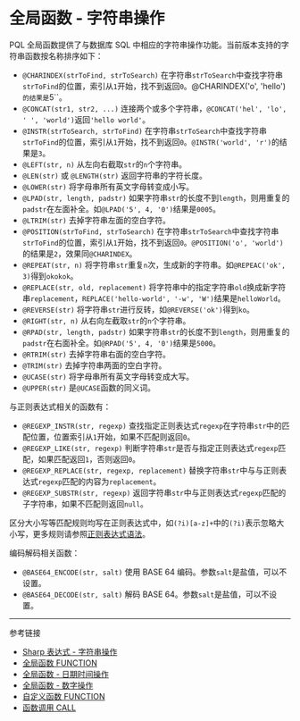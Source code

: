 # 全局函数 - 字符串操作

PQL 全局函数提供了与数据库 SQL 中相应的字符串操作功能。当前版本支持的字符串函数按名称排序如下：

* `@CHARINDEX(strToFind, strToSearch)` 在字符串`strToSearch`中查找字符串`strToFind`的位置，索引从`1`开始，找不到返回`0`。@CHARINDEX('o', 'hello')`的结果是`5``。
* `@CONCAT(str1, str2, ...)` 连接两个或多个字符串，`@CONCAT('hel', 'lo', ' ', 'world')`返回`'hello world'`。
* `@INSTR(strToSearch, strToFind)` 在字符串`strToSearch`中查找字符串`strToFind`的位置，索引从`1`开始，找不到返回`0`。`@INSTR('world', 'r')`的结果是`3`。
* `@LEFT(str, n)` 从左向右截取`str`的`n`个字符串。
* `@LEN(str)` 或 `@LENGTH(str)` 返回字符串的字符长度。
* `@LOWER(str)` 将字母串所有英文字母转变成小写。
* `@LPAD(str, length, padstr)` 如果字符串`str`的长度不到`length`，则用重复的`padstr`在左面补全。如`@LPAD('5', 4, '0')`结果是`0005`。
* `@LTRIM(str)` 去掉字符串左面的空白字符。
* `@POSITION(strToFind, strToSearch)` 在字符串`strToSearch`中查找字符串`strToFind`的位置，索引从`1`开始，找不到返回`0`。`@POSITION('o', 'world')`的结果是`2`，效果同`@CHARINDEX`。
* `@REPEAT(str, n)` 将字符串`str`重复`n`次，生成新的字符串。如`@REPEAC('ok', 3)`得到`okokok`。
* `@REPLACE(str, old, replacement)` 将字符串中的指定字符串`old`换成新字符串`replacement`，`REPLACE('hello-world', '-w', 'W')`结果是`helloWorld`。
* `@REVERSE(str)` 将字符串`str`进行反转，如`@REVERSE('ok')`得到`ko`。
* `@RIGHT(str, n)` 从右向左截取`str`的`n`个字符串。
* `@RPAD(str, length, padstr)` 如果字符串`str`的长度不到`length`，则用重复的`padstr`在右面补全。如`@RPAD('5', 4, '0')`结果是`5000`。
* `@RTRIM(str)` 去掉字符串右面的空白字符。
* `@TRIM(str)` 去掉字符串两面的空白字符。
* `@UCASE(str)` 将字母串所有英文字母转变成大写。
* `@UPPER(str)` 是`@UCASE`函数的同义词。

与正则表达式相关的函数有：

* `@REGEXP_INSTR(str, regexp)` 查找指定正则表达式`regexp`在字符串`str`中的匹配位置，位置索引从`1`开始，如果不匹配则返回`0`。
* `@REGEXP_LIKE(str, regexp)` 判断字符串`str`是否与指定正则表达式`regexp`匹配，如果匹配返回`1`，否则返回`0`。
* `@REGEXP_REPLACE(str, regexp, replacement)` 替换字符串`str`中与与正则表达式`regexp`匹配的内容为`replacement`。
* `@REGEXP_SUBSTR(str, regexp)` 返回字符串`str`中与正则表达式`regexp`匹配的子字符串，如果不匹配则返回`null`。

区分大小写等匹配规则均写在正则表达式中，如`(?i)[a-z]+`中的`(?i)`表示忽略大小写，更多规则请参照[正则表达式语法](/root.js/regex.md)。

编码解码相关函数：

* `@BASE64_ENCODE(str, salt)` 使用 BASE 64 编码。参数`salt`是盐值，可以不设置。
* `@BASE64_DECODE(str, salt)` 解码 BASE 64。参数`salt`是盐值，可以不设置。

---
参考链接

* [Sharp 表达式 - 字符串操作](/sharp-text.md)
* [全局函数 FUNCTION](/pql/global-function.md)
* [全局函数 - 日期时间操作](/pql/function-datetime.md)
* [全局函数 - 数字操作](/pql/function-numeric.md)
* [自定义函数 FUNCTION](/pql/function.md)
* [函数调用 CALL](/pql/call.md)
